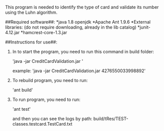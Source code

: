 This program is needed to identify the type of card and validate its number using the Luhn algorithm.

##Required software##:
*java 1.8 openjdk
*Apache Ant 1.9.6
*External libraries: (do not require downloading, already in the lib catalog)
    *junit-4.12.jar
    *hamcrest-core-1.3.jar

##Instructions for use##:

1. In to start the program, you need to run this command in build folder:

    'java -jar CreditCardValidation.jar <your number>'

    example:
    'java -jar CreditCardValidation.jar 4276550033998892'

2. To rebuild program, you need to run:

    'ant build'

2. To run program, you need to run:

    'ant test'

    and then you can see the logs by path:
    build/tRes/TEST-classes.testcard.TestCard.txt
